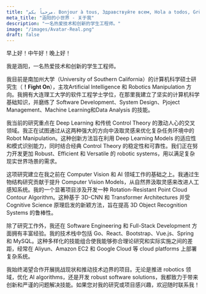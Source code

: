 ```yaml
---
title: "مرحباً بكم، Bonjour à tous, Здравствуйте всем, Hola a todos, Grüezi mitenand, Hello everyone, 欢迎大家来到我的小世界！"
meta_title: "涵阳的小世界 - 关于我"
description: "一名热爱技术和创新的学生工程师。"
image: "/images/Avatar-Real.png"
draft: false
---
```


早上好！中午好！晚上好！

我是涵阳，一名热爱技术和创新的学生工程师。

我目前是南加州大学（University of Southern California）的计算机科学硕士研究生（**！Fight On**），主攻Artificial Intelligence 和 Robotics Manipulation 方向。我拥有大连理工大学的软件工程学士学位，在那里我建立了坚实的计算机科学基础知识，并磨练了 Software Development、System Design、Pjoject Management、Machine Learning和Data Analysis 的技能。

我当前的研究重点在 Deep Learning 和传统 Control Theory 的激动人心的交叉领域。我正在试图通过从这两种强大的方向中汲取灵感来优化复杂任务环境中的 Robot Manipulation。这种创新方法旨在利用 Deep Learning Models 的适应性和模式识别能力，同时结合经典 Control Theory 的稳定性和可靠性。我们正在努力开发更加 Robust、Efficient 和 Versatile 的 robotic systems，用以满足复杂现实世界场景的需求。

这项研究建立在我之前在 Computer Vision 和 AI 领域工作的基础之上。我通过生物结构研究贡献于提升 Computer Vision Models，从自然界汲取灵感来改进人工感知系统。我的一个显著项目涉及开发一种 Rotation-Resistant Point Cloud Contour Algorithm。这种基于 3D-CNN 和 Transformer Architectures 并受 Cognitive Science 原理启发的新颖方法，旨在提高 3D Object Recognition Systems 的鲁棒性。

除了研究工作外，我还在 Software Engineering 和 Full-Stack Development 方面拥有丰富经验。我的技术栈中包括 Go、React、Bootstrap、Vue.js、Spring 和 MySQL。这种多样化的技能组合使我能够弥合理论研究和实际实施之间的差距，经常在 Aliyun、Amazon EC2 和 Google Cloud 等 cloud platforms 上部署复杂系统。

我始终渴望合作开展挑战现状和推动技术边界的项目。无论是推进 robotics 领域，优化 AI algorithms，还是开发 robust software solutions，我都致力于带来创新和严谨的问题解决技能。如果您对我的研究或项目感兴趣，欢迎随时联系我！
